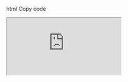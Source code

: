 html
Copy code
<iframe src="https://mentalcanvas.com/vm/tr7fbzu/scene/" width="WIDTH 700" height="HEIGHT 700"></iframe>
